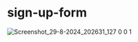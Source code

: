 # sign-up-form
![Screenshot_29-8-2024_202631_127 0 0 1](https://github.com/user-attachments/assets/df5bb600-74c8-41b0-8a1e-cf3b6a45323c)
